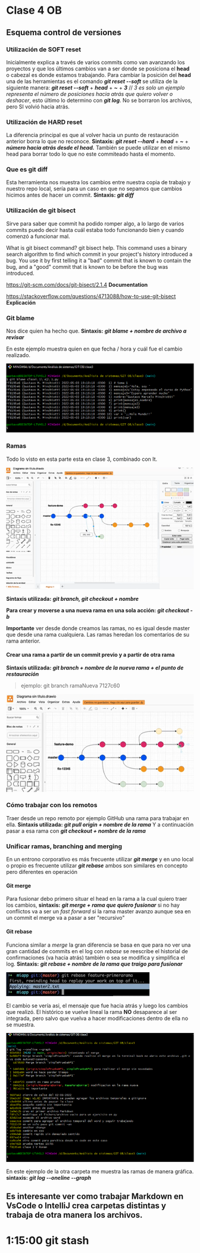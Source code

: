 # Clase 4 OB
## Esquema control de versiones
### Utilización de **SOFT reset**
Inicialmente explica a través de varios commits como van avanzando los proyectos y que los últimos cambios van a ser donde se posiciona el **head** o cabezal es donde estamos trabajando.
Para cambiar la posición del **head** una de las herramientas es el comando ***git reset --soft*** se utiliza de la siguiente manera: ***git reset --soft*** + ***head*** + ***~*** + ***3*** // *3 es solo un ejemplo representa el número de posiciones hacia atrás que quiero volver o deshacer*, esto último lo determino con ***git log***.
No se borraron los archivos, pero SI volvió hacia atrás.

### Utilización de **HARD reset**
La diferencia principal es que al volver hacia un punto de restauración anterior borra lo que no reconoce. **Sintaxis:**  ***git reset --hard*** + ***head*** + ***~*** + ***número hacia atrás desde el head.***
También se puede utilizar en el mismo head para borrar todo lo que no este commiteado hasta el momento.

### Que es git diff

Esta herramienta nos muestra los cambios entre nuestra copia de trabajo y nuestro repo local, sería para un caso en que no sepamos que cambios hicimos antes de hacer un commit.
**Sintaxis:** ***git diff***

### Utilización de git bisect
Sirve para saber que commit ha podido romper algo, a lo largo de varios commits puedo decir hasta cuál estaba todo funcionando bien y cuando comenzó a funcionar mal.

What is git bisect command?
git bisect help. This command uses a binary search algorithm to find which commit in your project's history introduced a bug. You use it by first telling it a "bad" commit that is known to contain the bug, and a "good" commit that is known to be before the bug was introduced.

https://git-scm.com/docs/git-bisect/2.1.4  **Documentation**

https://stackoverflow.com/questions/4713088/how-to-use-git-bisect **Explicación**

### Git blame

Nos dice quien ha hecho que. **Sintaxis:** ***git blame + nombre de archivo a revisar***

En este ejemplo muestra quien en que fecha / hora y cuál fue el cambio realizado.

![img.png](img.png)

### Ramas

Todo lo visto en esta parte esta en clase 3, combinado con It.

![img_1.png](img_1.png)

**Sintaxis utilizada:** ***git branch, git checkout + nombre***

**Para crear y moverse a una nueva rama en una sola acción:** ***git checkout -b***

**Importante** ver desde donde creamos las ramas, no es igual desde master que desde una rama cualquiera. Las ramas heredan los comentarios de su rama anterior.

#### Crear una rama a partir de un commit previo y a partir de otra rama

**Sintaxis utilizada:** ***git branch + nombre de la nueva rama + el punto de restauración***  
> ejemplo: git branch ramaNueva 7127c60
> 
![img_2.png](img_2.png)

### Cómo trabajar con los remotos

Traer desde un repo remoto por ejemplo GitHub una rama para trabajar en ella. **Sintaxis utilizada:** ***git pull origin + nombre de la rama*** Y a continuación pasar a esa rama con ***git checkout + nombre de la rama***

### Unificar ramas, branching and merging

En un entrono corporativo es más frecuente utilizar ***git merge*** y en uno local o propio es frecuente utilizar ***git rebase*** ambos son similares en concepto pero diferentes en operación 

#### Git merge 

Para fusionar debo primero situar el head en la rama a la cual quiero traer los cambios, **sintaxis:** ***git merge + rama que quiero fusionar*** si no hay conflictos va a ser un *fast forward* si la rama master avanzo aunque sea en un commit el merge va a pasar a ser "recursivo"   

#### Git rebase

Funciona similar a *merge* la gran diferencia se basa en que para no ver una gran cantidad de commits en el log con *rebase* se reescribe el historial de confirmaciones (va hacia atrás) también o sea se modifica y simplifica el log.
**Sintaxis:** ***git rebase + nombre de la rama que traigo para fusionar*** 

![img_3.png](img_3.png)

El cambio se vería asi, el mensaje que fue hacia atrás y luego los cambios que realizó. El histórico se vuelve lineal la rama **NO** desaparece al ser integrada, pero salvo que vuelva a hacer modificaciones dentro de ella no se muestra.

![img_4.png](img_4.png)

En este ejemplo de la otra carpeta me muestra las ramas de manera gráfica. **sintaxis:** ***git log --oneline --graph***

## Es interesante ver como trabajar Markdown en VsCode o IntelliJ crea carpetas distintas y trabaja de otra manera los archivos.

# 1:15:00 git stash



